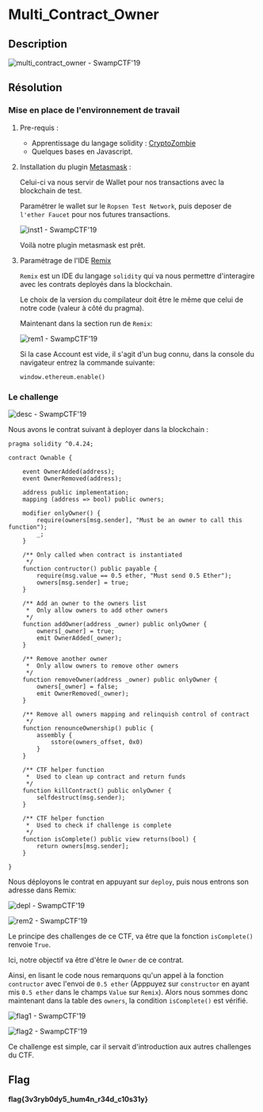 # Multi_Contract_Owner

## Description

![multi_contract_owner - SwampCTF'19](pres.png)

## Résolution

### Mise en place de l'environnement de travail

1. Pre-requis :

	* Apprentissage du langage solidity : [CryptoZombie](https://cryptozombies.io/)
	* Quelques bases en Javascript.

2. Installation du plugin [Metasmask](https://metamask.io/) :
	
	Celui-ci va nous servir de Wallet pour nos transactions avec la blockchain de test.
	
	Paramétrer le wallet sur le ``Ropsen Test Network``, puis deposer de ``l'ether Faucet`` pour nos futures transactions.

	![inst1 - SwampCTF'19](inst1.png)

	Voilà notre plugin metasmask est prêt.

3. Paramétrage de l'IDE [Remix](https://remix.ethereum.org/)

	``Remix`` est un IDE du langage ``solidity`` qui va nous permettre d'interagire avec les contrats deployés dans la blockchain.

	Le choix de la version du compilateur doit être le même que celui de notre code (valeur à côté du pragma).
	
	Maintenant dans la section run de ``Remix``:

	![rem1 - SwampCTF'19](rem1.png)

	Si la case Account est vide, il s'agit d'un bug connu, dans la console du navigateur entrez la commande suivante:
	```console
	window.ethereum.enable()
	```

### Le challenge

![desc - SwampCTF'19](desc.png)

Nous avons le contrat suivant à deployer dans la blockchain :
```solidity
pragma solidity ^0.4.24;

contract Ownable {

    event OwnerAdded(address);
    event OwnerRemoved(address);

    address public implementation;
    mapping (address => bool) public owners;

    modifier onlyOwner() {
        require(owners[msg.sender], "Must be an owner to call this function");
        _;
    }

    /** Only called when contract is instantiated
     */
    function contructor() public payable {
        require(msg.value == 0.5 ether, "Must send 0.5 Ether");
        owners[msg.sender] = true;
    }

    /** Add an owner to the owners list
     *  Only allow owners to add other owners
     */
    function addOwner(address _owner) public onlyOwner { 
        owners[_owner] = true;
        emit OwnerAdded(_owner);
    }

    /** Remove another owner
     *  Only allow owners to remove other owners
     */
    function removeOwner(address _owner) public onlyOwner { 
        owners[_owner] = false;
        emit OwnerRemoved(_owner);
    }

    /** Remove all owners mapping and relinquish control of contract
     */
    function renounceOwnership() public {
        assembly {
            sstore(owners_offset, 0x0)
        }
    }
    
    /** CTF helper function
     *  Used to clean up contract and return funds
     */
    function killContract() public onlyOwner {
        selfdestruct(msg.sender);
    }

    /** CTF helper function
     *  Used to check if challenge is complete
     */
    function isComplete() public view returns(bool) {
        return owners[msg.sender];
    }

}
```
Nous déployons le contrat en appuyant sur ``deploy``, puis nous entrons son adresse dans Remix:

![depl - SwampCTF'19](depl.png)

![rem2 - SwampCTF'19](rem2.png)

Le principe des challenges de ce CTF, va être que la fonction ``isComplete()`` renvoie ``True``.

Ici, notre objectif va être d'être le ``Owner`` de ce contrat.

Ainsi, en lisant le code nous remarquons qu'un appel à la fonction ``contructor`` avec l'envoi de ``0.5 ether`` (Apppuyez sur ``constructor`` en ayant mis ``0.5 ether`` dans le champs ``Value`` sur ``Remix``).
Alors nous sommes donc maintenant dans la table des ``owners``, la condition ``isComplete()`` est vérifié.

![flag1 - SwampCTF'19](flag1.png)

![flag2 - SwampCTF'19](flag2.png)

Ce challenge est simple, car il servait d'introduction aux autres challenges du CTF.

## Flag

**flag{3v3ryb0dy5_hum4n_r34d_c10s31y}**

